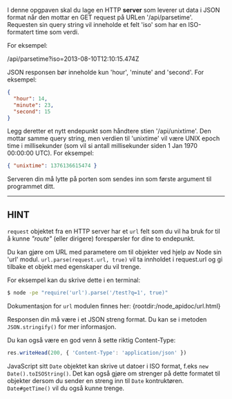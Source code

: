 I denne opgpaven skal du lage en HTTP **server** som leverer ut data i JSON format når den mottar en GET request på URLen '/api/parsetime'. Requesten sin query string vil inneholde et felt 'iso' som har en ISO-formatert time som verdi.

For eksempel:

  /api/parsetime?iso=2013-08-10T12:10:15.474Z

JSON responsen bør inneholde kun 'hour', 'minute' and 'second'. For eksempel:

```json
{
  "hour": 14,
  "minute": 23,
  "second": 15
}
```

Legg deretter et nytt endepunkt som håndtere stien '/api/unixtime'. Den mottar samme query string, men verdien til 'unixtime' vil være UNIX epoch time i millisekunder (som vil si antall millisekunder siden 1 Jan 1970 00:00:00 UTC). For eksempel:

```json
{ "unixtime": 1376136615474 }
```

Serveren din må lytte på porten som sendes inn som første argument til programmet ditt.

----------------------------------------------------------------------
## HINT

`request` objektet fra en HTTP server har et `url` felt som du vil ha bruk for til å kunne *"route"* (eller dirigere) forespørsler for dine to endepunkt.

Du kan gjøre om URL med parametere om til objekter ved hjelp av Node sin 'url' modul. `url.parse(request.url, true)` vil ta innholdet i request.url og gi tilbake et objekt med egenskaper du vil trenge.

For eksempel kan du skrive dette i en terminal:

```sh
$ node -pe "require('url').parse('/test?q=1', true)"
```

Dokumentasjon for `url` modulen finnes her:
  {rootdir:/node_apidoc/url.html}

Responsen din må være i et JSON streng format. Du kan se i metoden `JSON.stringify()` for mer informasjon.

Du kan også være en god venn å sette riktig Content-Type:

```js
res.writeHead(200, { 'Content-Type': 'application/json' })
```

JavaScript sitt `Date` objektet kan skrive ut datoer i ISO format, f.eks `new Date().toISOString()`. Det kan også gjøre om strenger på dette formatet til objekter dersom du sender en streng inn til `Date` kontruktøren. `Date#getTime()` vil du også kunne trenge.
